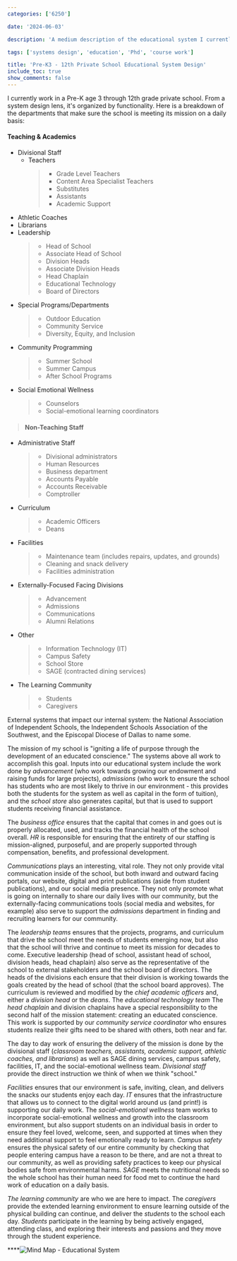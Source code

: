 ```yaml
---
categories: ['6250']

date: '2024-06-03'

description: 'A medium description of the educational system I currently work in.'

tags: ['systems design', 'education', 'Phd', 'course work']

title: 'Pre-K3 - 12th Private School Educational System Design'
include_toc: true
show_comments: false
---
```


I currently work in a Pre-K age 3 through 12th grade private school. From a system design lens, it's organized by functionality. Here is a breakdown of the departments that make sure the school is meeting its mission on a daily basis:

#### Teaching & Academics
- Divisional Staff
  - Teachers
    > - Grade Level Teachers
    > - Content Area Specialist Teachers
    > - Substitutes
    > - Assistants
    > - Academic Support
 - Athletic Coaches
 - Librarians
 - Leadership
    > - Head of School
    > - Associate Head of School
    > - Division Heads
    > - Associate Division Heads
    > - Head Chaplain
    > - Educational Technology
    > - Board of Directors
- Special Programs/Departments
    > - Outdoor Education
    > - Community Service
    > - Diversity, Equity, and Inclusion
- Community Programming
    > - Summer School
    > - Summer Campus
    > - After School Programs
- Social Emotional Wellness
    > - Counselors
    > - Social-emotional learning coordinators

> #### Non-Teaching Staff
- Administrative Staff
    > - Divisional administrators
    > - Human Resources
    > - Business department
    > - Accounts Payable
    > - Accounts Receivable
    > - Comptroller
- Curriculum
    > - Academic Officers
    > - Deans
- Facilities
    > - Maintenance team (includes repairs, updates, and grounds)
    > - Cleaning and snack delivery
    > - Facilities administration
- Externally-Focused Facing Divisions
    > - Advancement
    > - Admissions
    > - Communications
    > - Alumni Relations
- Other
    > - Information Technology (IT)
    > - Campus Safety
    > - School Store
    > - SAGE (contracted dining services)
- The Learning Community
    > - Students
    > - Caregivers

External systems that impact our internal system: the National Association of Independent Schools, the Independent Schools Association of the Southwest, and the Episcopal Diocese of Dallas to name some.

The mission of my school is "igniting a life of purpose through the development of an educated conscience." The systems above all work to accomplish this goal. Inputs into our educational system include the work done by *advancement* (who work towards growing our endowment and raising funds for large projects), *admissions* (who work to ensure the school has students who are most likely to thrive in our environment - this provides both the students for the system as well as capital in the form of tuition), and the *school store* also generates capital, but that is used to support students receiving financial assistance.

The *business office* ensures that the capital that comes in and goes out is properly allocated, used, and tracks the financial health of the school overall. *HR* is responsible for ensuring that the entirety of our staffing is mission-aligned, purposeful, and are properly supported through compensation, benefits, and professional development.

*Communications* plays an interesting, vital role. They not only provide vital communication inside of the school, but both inward and outward facing portals, our website, digital and print publications (aside from student publications), and our social media presence. They not only promote what is going on internally to share our daily lives with our community, but the externally-facing communications tools (social media and websites, for example) also serve to support the *admissions* department in finding and recruiting learners for our community.

The *leadership teams* ensures that the projects, programs, and curriculum that drive the school meet the needs of students emerging now, but also that the school will thrive and continue to meet its mission for decades to come. Executive leadership (head of school, assistant head of school, division heads, head chaplain) also serve as the representative of the school to external stakeholders and the school board of directors. The heads of the divisions each ensure that their division is working towards the goals created by the head of school (that the school board approves). The curriculum is reviewed and modified by the *chief academic officers* and, either a *division head* or the *deans*. The *educational technology team* The *head chaplain* and division chaplains have a special responsibility to the second half of the mission statement: creating an educated conscience. This work is supported by our *community service coordinator* who ensures students realize their gifts need to be shared with others, both near and far.

The day to day work of ensuring the delivery of the mission is done by the divisional staff (*classroom teachers, assistants, academic support, athletic coaches, and librarians*) as well as SAGE dining services, campus safety, facilities, IT, and the social-emotional wellness team. *Divisional staff* provide the direct instruction we think of when we think "school."

*Facilities* ensures that our environment is safe, inviting, clean, and delivers the snacks our students enjoy each day. *IT* ensures that the infrastructure that allows us to connect to the digital world around us (and print!) is supporting our daily work. The *social-emotional wellness* team works to incorporate social-emotional wellness and growth into the classroom environment, but also support students on an individual basis in order to ensure they feel loved, welcome, seen, and supported at times when they need additional support to feel emotionally ready to learn. *Campus safety* ensures the physical safety of our entire community by checking that people entering campus have a reason to be there, and are not a threat to our community, as well as providing safety practices to keep our physical bodies safe from environmental harms. *SAGE* meets the nutritional needs so the whole school has their human need for food met to continue the hard work of education on a daily basis.

*The learning community* are who we are here to impact. The *caregivers* provide the extended learning environment to ensure learning outside of the physical building can continue, and deliver the *students* to the school each day. *Students* participate in the learning by being actively engaged, attending class, and exploring their interests and passions and they move through the student experience.

****![Mind Map - Educational System](https://github.com/meganblibrarian/PhDWebsite/assets/148710817/ed70a353-fc7d-4891-ad00-b33ac60f9340)

